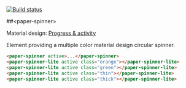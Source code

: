 [![Build status](https://travis-ci.org/PolymerElements/paper-spinner.svg?branch=master)](https://travis-ci.org/PolymerElements/paper-spinner)

##&lt;paper-spinner&gt;

Material design: [Progress & activity](https://www.google.com/design/spec/components/progress-activity.html)

Element providing a multiple color material design circular spinner.

<!---
```
<custom-element-demo>
  <template>
    <script src="../webcomponentsjs/webcomponents-lite.js"></script>
    <link rel="import" href="paper-spinner.html">
    <link rel="import" href="paper-spinner-lite.html">
    <style is="custom-style">
      paper-spinner, paper-spinner-lite {
        margin: 8px 8px 8px 0;
      }
      paper-spinner-lite.orange {
        --paper-spinner-color: var(--google-yellow-500);
      }
      paper-spinner-lite.green {
        --paper-spinner-color: var(--google-green-500);
      }
      paper-spinner-lite.thin {
        --paper-spinner-stroke-width: 1px;
      }
      paper-spinner-lite.thick {
        --paper-spinner-stroke-width: 6px;
      }
      #container {
        display: flex;
      }
    </style>
    <div id="container">    
      <next-code-block></next-code-block>
    </div>
  </template>
</custom-element-demo>
```
-->
```html
<paper-spinner active>...</paper-spinner>
<paper-spinner-lite active class="orange"></paper-spinner-lite>
<paper-spinner-lite active class="green"></paper-spinner-lite>
<paper-spinner-lite active class="thin"></paper-spinner-lite>
<paper-spinner-lite active class="thick"></paper-spinner-lite>
```

